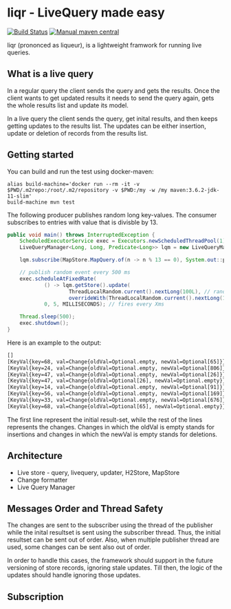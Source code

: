 # liqr - LiveQuery made easy
[![Build Status](https://img.shields.io/badge/build--status-TODO-blue.svg)]()
[![Manual maven central](https://img.shields.io/badge/maven--central-not--yet-blue.svg)]()

liqr (prononced as liqueur), is a lightweight framwork for running live queries.

## What is a live query
In a regular query the client sends the query and gets the results. Once the client wants to get updated results it needs to send the query again, gets the whole results list and update its model.

In a live query the client sends the query, get inital results, and then keeps getting updates to the results list. The updates can be either insertion, update or deletion of records from the results list.

## Getting started

You can build and run the test using docker-maven:
```
alias build-machine='docker run --rm -it -v $PWD/.m2repo:/root/.m2/repository -v $PWD:/my -w /my maven:3.6.2-jdk-11-slim'
build-machine mvn test
```


The following producer publishes random long key-values. The consumer subscribes to entries with value that is divisble by 13.

```java
public void main() throws InterruptedException {
    ScheduledExecutorService exec = Executors.newScheduledThreadPool(1);
    LiveQueryManager<Long, Long, Predicate<Long>> lqm = new LiveQueryManager<>(new MapStore<>());

    lqm.subscribe(MapStore.MapQuery.of(n -> n % 13 == 0), System.out::println);

    // publish random event every 500 ms
    exec.scheduleAtFixedRate(
            () -> lqm.getStore().update(
                    ThreadLocalRandom.current().nextLong(100L), // random key
                    overrideWith(ThreadLocalRandom.current().nextLong(1000L))), // random value
            0, 5, MILLISECONDS); // fires every Xms

    Thread.sleep(500);
    exec.shutdown();
}
```

Here is an example to the output:
```txt
[]
[KeyVal{key=68, val=Change{oldVal=Optional.empty, newVal=Optional[65]}}]
[KeyVal{key=24, val=Change{oldVal=Optional.empty, newVal=Optional[806]}}]
[KeyVal{key=47, val=Change{oldVal=Optional.empty, newVal=Optional[26]}}]
[KeyVal{key=47, val=Change{oldVal=Optional[26], newVal=Optional.empty}}]
[KeyVal{key=14, val=Change{oldVal=Optional.empty, newVal=Optional[91]}}]
[KeyVal{key=56, val=Change{oldVal=Optional.empty, newVal=Optional[169]}}]
[KeyVal{key=33, val=Change{oldVal=Optional.empty, newVal=Optional[676]}}]
[KeyVal{key=68, val=Change{oldVal=Optional[65], newVal=Optional.empty}}]        
```
The first line represent the initial result-set, while the rest of the lines represents the changes. Changes in which the oldVal is empty stands for insertions and changes in which the newVal is empty stands for deletions.

## Architecture

* Live store - query, livequery, updater, H2Store, MapStore
* Change formatter
* Live Query Manager

## Messages Order and Thread Safety
The changes are sent to the subscriber using the thread of the publisher while the inital resultset is sent using the subscriber thread. Thus, the initial resultset can be sent out of order. Also, when multiple publisher thread are used, some changes can be sent also out of order.

In order to handle this cases, the framework should support in the future versioning of store records, ignoring stale updates. Till then, the logic of the updates should handle ignoring those updates.

## Subscription
